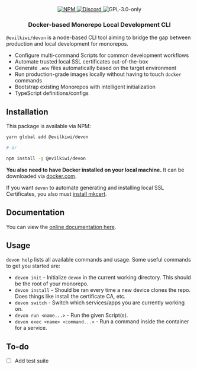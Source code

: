 <div align="center">
    <a href="https://www.npmjs.com/package/@evilkiwi/devon" target="_blank">
        <img src="https://img.shields.io/npm/v/@evilkiwi/devon?style=flat-square" alt="NPM" />
    </a>
    <a href="https://discord.gg/3S6AKZ2GR9" target="_blank">
        <img src="https://img.shields.io/discord/1000565079789535324?color=7289DA&label=discord&logo=discord&logoColor=FFFFFF&style=flat-square" alt="Discord" />
    </a>
    <img src="https://img.shields.io/npm/l/@evilkiwi/devon?style=flat-square" alt="GPL-3.0-only" />
    <h3>Docker-based Monorepo Local Development CLI</h3>
</div>

`@evilkiwi/devon` is a node-based CLI tool aiming to bridge the gap between production and local development for monorepos.

- Configure multi-command Scripts for common development workflows
- Automate trusted local SSL certificates out-of-the-box
- Generate `.env` files automatically based on the target environment
- Run production-grade images locally without having to touch `docker` commands
- Bootstrap existing Monorepos with intelligent initialization
- TypeScript definitions/configs

## Installation

This package is available via NPM:

```bash
yarn global add @evilkiwi/devon

# or

npm install -g @evilkiwi/devon
```

**You also need to have Docker installed on your local machine.** It can be downloaded via [docker.com](https://www.docker.com/products/docker-desktop).

If you want `devon` to automate generating and installing local SSL Certificates, you also must [install mkcert](https://github.com/FiloSottile/mkcert#installation).

## Documentation

You can view the [online documentation here](https://docs.evil.kiwi/devon/).

## Usage

`devon help` lists all available commands and usage. Some useful commands to get you started are:

- `devon init` - Initialize `devon` in the current working directory. This should be the root of your monorepo.
- `devon install` - Should be ran every time a new device clones the repo. Does things like install the certificate CA, etc.
- `devon switch` - Switch which services/apps you are currently working on.
- `devon run <name...>` - Run the given Script(s).
- `devon exec <name> <command...>` - Run a command inside the container for a service.

## To-do

- [ ] Add test suite
